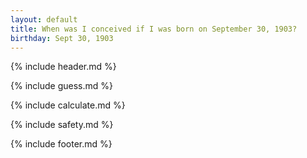 ```yaml
---
layout: default
title: When was I conceived if I was born on September 30, 1903?
birthday: Sept 30, 1903
---
```


{% include header.md %}

{% include guess.md %}

{% include calculate.md %}

{% include safety.md %}

{% include footer.md %}



